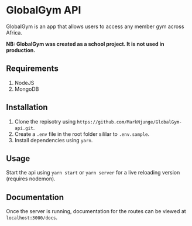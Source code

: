 # GlobalGym API

GlobalGym is an app that allows users to access any member gym across Africa.

**NB: GlobalGym was created as a school project. It is not used in production.**

## Requirements

1.  NodeJS
2.  MongoDB

## Installation

1.  Clone the repisotry using `https://github.com/MarkNjunge/GlobalGym-api.git`.
2.  Create a `.env` file in the root folder sililar to `.env.sample`.
3.  Install dependencies using `yarn`.

## Usage

Start the api using `yarn start` or `yarn server` for a live reloading version (requires nodemon).

## Documentation

Once the server is running, documentation for the routes can be viewed at `localhost:3000/docs`.
